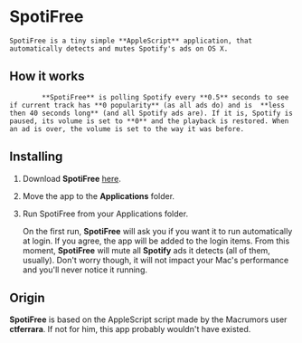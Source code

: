# SpotiFree
	SpotiFree is a tiny simple **AppleScript** application, that automatically detects and mutes Spotify's ads on OS X.

## How it works
			**SpotiFree** is polling Spotify every **0.5** seconds to see if current track has **0 popularity** (as all ads do) and is  **less then 40 seconds long** (and all Spotify ads are). If it is, Spotify is paused, its volume is set to **0** and the playback is restored. When an ad is over, the volume is set to the way it was before.

## Installing
1. Download **SpotiFree** [here](https://github.com/ArtemGordinsky/SpotiFree/downloads).
2. Move the app to the **Applications** folder.
3. Run SpotiFree from your Applications folder.

	On the first run, **SpotiFree** will ask you if you want it to run automatically at login. If you agree, the app will be added to the login items. From this moment, **SpotiFree** will mute all **Spotify** ads it detects (all of them, usually). Don't worry though, it will not impact your Mac's performance and you'll never notice it running.


## Origin
**SpotiFree** is based on the AppleScript script made by the Macrumors user **ctferrara**. If not for him, this app probably wouldn't have existed.